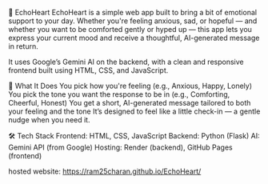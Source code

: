 💖 EchoHeart
EchoHeart is a simple web app built to bring a bit of emotional support to your day. Whether you're feeling anxious, sad, or hopeful — and whether you want to be comforted gently or hyped up — this app lets you express your current mood and receive a thoughtful, AI-generated message in return.

It uses Google’s Gemini AI on the backend, with a clean and responsive frontend built using HTML, CSS, and JavaScript.

🌟 What It Does
You pick how you're feeling (e.g., Anxious, Happy, Lonely)
You pick the tone you want the response to be in (e.g., Comforting, Cheerful, Honest)
You get a short, AI-generated message tailored to both your feeling and the tone
It’s designed to feel like a little check-in — a gentle nudge when you need it.

🛠️ Tech Stack
Frontend: HTML, CSS, JavaScript
Backend: Python (Flask)
AI: Gemini API (from Google)
Hosting: Render (backend), GitHub Pages (frontend)

hosted website:
https://ram25charan.github.io/EchoHeart/
